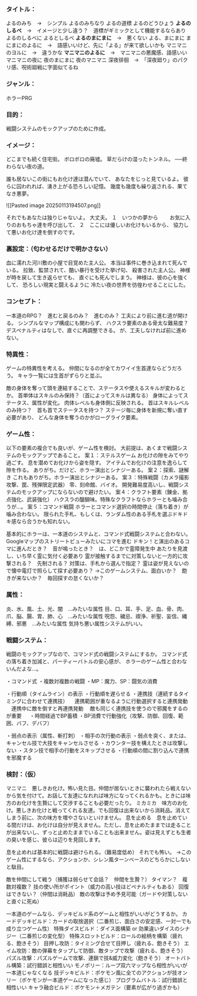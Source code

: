 ### タイトル：
よるのみち　→　シンプル
よるのみちなり
よるの道標
よるのどうひょう
**よるのしるべ**　→　イメージと少し違う？　道標がギミックとして機能するならあり
よるのしるべに
よるとしるべ
**よるのまにまに**　→　悪くない
よる、まにまに
まにまにのよるに　→　語感いいけど、先に「よる」が来て欲しいかも
マニマニのヨルに　→　違うかな
**マニマニのよるに**　→　マニマニの悪魔感、語感いい
マニマニの夜に
夜のまにまに
夜のマニマニ
深夜徘徊　→　「深夜廻り」のパクリ感、呪術廻戦に字面似てるね

### ジャンル：
ホラーPRG

### 目的：
戦闘システムのモックアップのために作成。

### イメージ：
どこまでも続く住宅街。
ボロボロの廃墟。
草だらけの湿ったトンネル。
──終わらない夜の道。

誰も居ないこの街にもお化け達は潜んでいて、
あなたをじっと見ているよ。
彼らに囚われれば、湧き上がる恐ろしい記憶。
幾度も幾度も繰り返される、果てなき悪夢。

![[Pasted image 20250113194507.png]]

それでもあなたは独りじゃないよ。
大丈夫。
１　いつかの夢から
　　お気に入りのおもちゃ達を呼び出して、
２　ここには優しいお化けもいるから、
協力して悪いお化け達を倒すのです。

### 裏設定：（匂わせるだけで明かさない）
血に濡れた河川敷の小屋で目覚めた主人公。
本当は事件に巻き込まれて死んでいる。
拉致、監禁されて、酷い暴行を受けた挙げ句、
殺害された主人公。
神様が時を戻して生き返らせても、
直ぐにも死んでしまう。
神様は、彼の心を強くして、
恐ろしい現実と闘えるように
冷たい夜の世界を彷徨わせることにした。

### コンセプト：
一本道のRPG？　進むと戻るのみ？　進むのみ？
工夫により前に進む道が開ける。
シンプルなマップ構成にも関わらず、
ハクスラ要素のある骨太な難易度？
デスペナルティはなしで、直ぐに再調整できる。
が、工夫しなければ前に進めない。

### 特異性：
ゲームの特異性を考える。
仲間になるのが全てカワイイ生首達ならどうだろう。
キャラ一覧には生首がずらりと並ぶ。

敵の身体を奪って頭を連結することで、ステータスや使えるスキルが変わるとか。
首単体はスキルのみ保持？（首によってスキルは異なる）
身体によってステータス、属性が変化。
肉体レベルも身体側に反映される。
首はスキルレベルのみ持つ？　首も首でステータスを持つ？
ステージ毎に身体を新規に奪い直す必要があり、
どんな身体を奪うのかがローグライク要素。

### ゲーム性：
以下の要素の複合でも良いが、ゲーム性を検討。
大前提は、あくまで戦闘システムのモックアップであること。
案１：ステルスゲーム
お化けの隙をみてやり過ごす。
息を潜めてお化けから姿を隠す。
アイテムでお化けの注意を逸らして隙を作る。
ありがち。だけど、ホラー演出とシナジーある。
案２：探索、謎解き
これもありがち。ホラー演出とシナジーある。
案３：特殊戦闘（カメラ撮影攻撃、罠、残弾限定武器）
零、刻命館、バイオ。
開発難易度高いし、戦闘システムのモックアップにならないので避けたい。
案４：クラフト要素（錬金、拠点強化、武装強化）
ハクスラの醍醐味。特殊なクラフトならホラーとも噛み合うが…。
案５：コマンド戦闘
ホラーとコマンド選択の時間停止（落ち着き）が噛み合わない。
限られた手札、もしくは、ランダム性のある手札を選ぶドキドキ感なら合うかも知れない。

基本的にホラーは、一本道のシステムと、コマンド式戦闘システムと合わない。
Googleマップのストリートビューみたいにコマを進む
ドキン！と演出のあるコマに進んだとき？　音が鳴ったとき？　は、どこかで霊障発生中
あたりを見渡し、いち早く霊に気付く必要あり
霊が接触するまでに対策しないと一方的に攻撃される？　先制される？
対策は、手札から選んで指定？
霊は姿が見えないので懐中電灯で照らして探す必要あり？
→このゲームシステム、面白いか？　飽きが来ないか？　毎回探すの怠くないか？

### 属性：
炎、水、風、土、光、闇　…みたいな属性
目、口、耳、手、足、血、骨、肉、爪、脳、腸、胃、肺、心　…みたいな属性
呪怨、穢忌、禊浄、祈聖、妄信、縄縛、邪悪　…みたいな属性
気持ち悪い属性システムがいい。

### 戦闘システム：
戦闘のモックアップなので、コマンド式の戦闘システムにするか。
コマンド式の落ち着き加減と、パーティーバトルの安心感が、
ホラーのゲーム性と合わないんだよな…。

・コマンド式
・複数対複数の戦闘
・MP：魔力、SP：闘気の消費

・行動順（タイムライン）の表示
・行動順を遅らせる
・連携技（連続するタイミングに合わせて連携技）
　連携範囲が重なるように行動選択すると連携発動
　連携中に敵を倒すと再連携発動
　敵も同じく連携技を使うので邪魔をするのが重要
　
・時間経過でBP蓄積
・BP消費で行動強化（攻撃、防御、回復、範囲、バフ、デバフ）

・弱点の表示（属性、斬打刺）
・相手の次行動の表示
・弱点を突く、または、キャンセル技で大技をキャンセルさせる
・カウンター技を構えたときは攻撃しない
・スタン技で相手の行動をスキップさせる
・行動順の間に割り込んで連携を邪魔する

### 検討：（仮）

マニマニ　悪しきお化け。怖い見た目。仲間が居ないときに襲われたら戦えないから気を付けて。お話して友達になれれば味方になってくれるかも。ときには味方のお化けを生贄にして交渉することも必要だったり。
ミカミカ　味方のお化け。悪しきお化けと戦ってくれる友達。でも回復は出来ないから消耗品。消えてしまう前に、次の味方を増やさないといけません。
息を止める　息を止めている間だけは、お化けは自分が見えません。ただし、息を止めたままでは走ることが出来ないし、ずっと止めたままでいることも出来ません。姿は見えずとも生者の臭いを感じ、彼らは辺りを見回します。

息を止めれば基本的に戦闘は避けられる。（難易度低め）
それでも怖い。
→このゲーム性にするなら、アクションか、シレン風ターンベースのどちらかにしないと駄目。

敵を仲間にして戦う（捕獲は弱らせて会話？　仲間を生贄？）
タイマン？　複数対複数？
技の使い所がポイント（威力の高い技ほどペナルティもある）
回復はできない？（仲間は消耗品）
敵の攻撃は予め予見可能（ガードや対策しないと直ぐに死ぬ）

一本道のゲームなら、デッキビルド系のゲームと相性がいいがどうするか。
カードデッキビルド：カードの取捨選択（二番煎じ、面白さの安定感、一対一でも成り立つゲーム性）
特殊ダイスビルド：ダイス面構築 or 効果違いダイスのシナジー（二番煎じの変化型）
特殊スロットビルド：ロールの絵柄を構築（疲れる、飽きそう）
目押し攻防：タイミング合せて目押し（疲れる、飽きそう）
エイム攻防：敵の弾幕をタップして防御、敵タップで攻撃（疲れる、飽きそう）
パズル攻撃：パズルゲームで攻撃、連鎖で技&威力変化（飽きそう）
オートバトル構築：試行錯誤と相性いい
モノポリー：ループ双六マップなら相性がいいが一本道じゃなくなる
技デッキビルド：ポケモン風に全てのアクションが技オンリー（ポケモンが一本道ゲームになった感じ）
プログラムバトル：試行錯誤と相性いい
キャラ融合ビルド：ポケモン＋メガテン（要素が広がり過ぎかも）










